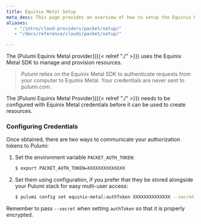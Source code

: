 ```yaml
---
title: Equinix Metal Setup
meta_desc: This page provides an overview of how to setup the Equinix Metal SDK to manage and provision resources.
aliases: 
   - "/intro/cloud-providers/packet/setup/"
   - "/docs/reference/clouds/packet/setup/"

---
```


The [Pulumi Equinix Metal provider]({{< relref "./" >}}) uses the Equinix Metal SDK to manage and provision resources.

> Pulumi relies on the Equinix Metal SDK to authenticate requests from your computer to Equinix Metal. Your credentials are never sent
> to pulumi.com.

The [Pulumi Equinix Metal Provider]({{< relref "./" >}}) needs to be configured with Equinix Metal credentials
before it can be used to create resources.

### Configuring Credentials

Once obtained, there are two ways to communicate your authorization tokens to Pulumi:

1. Set the environment variable `PACKET_AUTH_TOKEN`:

    ```bash
    $ export PACKET_AUTH_TOKEN=XXXXXXXXXXXXXX
    ```

2. Set them using configuration, if you prefer that they be stored alongside your Pulumi stack for easy multi-user access:

    ```bash
    $ pulumi config set equinix-metal:authToken XXXXXXXXXXXXXX --secret
    ```

Remember to pass `--secret` when setting `authToken` so that it is properly encrypted.
